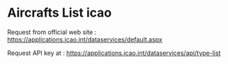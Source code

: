 # Aircrafts List icao 
Request from official web site : https://applications.icao.int/dataservices/default.aspx

Request API key at : https://applications.icao.int/dataservices/api/type-list
